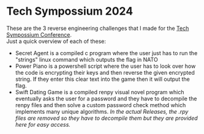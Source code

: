 # Tech Sympossium 2024
These are the 3 reverse engineering challenges that I made for the [Tech Sympossium Conference](https://techsymposium.calpolyswift.org/). <br />
Just a quick overview of each of these: <br/> 
- Secret Agent is a compiled c program where the user just has to run the "strings" linux command which outputs the flag in NATO<br/>
- Power Piano is a powershell script where the user has to look over how the code is encrypting their keys and then reverse the given encrypted string.  If they enter this clear text into the game then it will output the flag.<br/>
- Swift Dating Game is a compiled renpy visual novel program which eventually asks the user for a password and they have to decompile the renpy files and then solve a custom password check method which implements many unique algorithms.  *In the actual Releases, the .rpy files are removed so they have to decompile them but they are provided here for easy access.*
